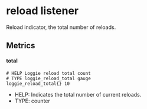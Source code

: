 # reload listener

Reload indicator, the total number of reloads.


## Metrics

#### total

```
# HELP Loggie reload total count
# TYPE loggie_reload_total gauge
loggie_reload_total{} 10
```

* HELP: Indicates the total number of current reloads.
* TYPE: counter

